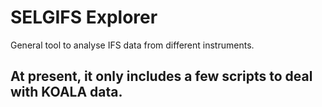 # SELGIFS Explorer

General tool to analyse IFS data from different instruments.

At present, it only includes a few scripts to deal with KOALA data.
---
